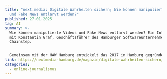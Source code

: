 ```yaml
---
title: "next.media: Digitale Wahrheiten sichern; Wie können manipulierte Videos
  und Fake News entlarvt werden?"
published: 27.01.2025
tag: AI
summary: >-
  Wie können manipulierte Videos und Fake News entlarvt werden? Ein Interview
  mit Konstantin Graf, Geschäftsführer des Hamburger Softwareunternehmens
  Chainstep.


  Gemeinsam mit der HAW Hamburg entwickelt das 2017 in Hamburg gegründete Softwareunternehmen Chainstep Technologien, um Manipulationen in digitalen Inhalten zu erkennen und deren Authentizität sicherzustellen. Konstantin Graf, Geschäftsführer von Chainstep, gibt einen Einblick in die technische Umsetzung und die Ziele des Projekts.
link: https://nextmedia-hamburg.de/magazin/digitale-wahrheiten-sichern/
categories:
  - online-journalismus
---
```

